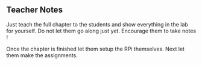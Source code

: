 ## Teacher Notes

Just teach the full chapter to the students and show everything in the lab for yourself. Do not let them go along just yet. Encourage them to take notes !

Once the chapter is finished let them setup the RPi themselves. Next let them make the assignments.